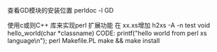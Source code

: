 查看GD模块的安装位置
perldoc -l GD 

使用c或则C++ 库来实现perl 扩展功能
在 xx.xs增加
    h2xs -A -n test
        void
    hello_world(char *classname)
    CODE:
    printf("hello world from perl xs language\n");
perl Makefile.PL
make && make install

